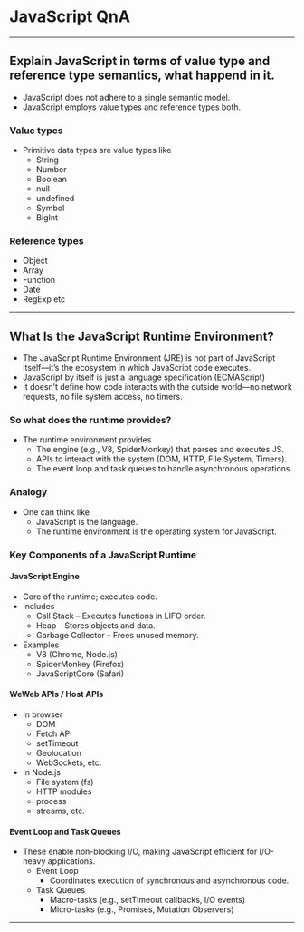 #  JavaScript QnA

---

## Explain JavaScript in terms of value type and reference type semantics, what happend in it.
- JavaScript does not adhere to a single semantic model.
- JavaScript employs value types and reference types both.

### Value types
- Primitive data types are value types like
    - String
    - Number
    - Boolean
    - null
    - undefined
    - Symbol
    - BigInt

### Reference types
- Object
- Array
- Function
- Date
- RegExp etc

---

## What Is the JavaScript Runtime Environment?
- The JavaScript Runtime Environment (JRE) is not part of JavaScript itself—it’s the ecosystem in which JavaScript code executes.
- JavaScript by itself is just a language specification (ECMAScript)
- It doesn’t define how code interacts with the outside world—no network requests, no file system access, no timers.

### So what does the runtime provides?
- The runtime environment provides
    - The engine (e.g., V8, SpiderMonkey) that parses and executes JS.
    - APIs to interact with the system (DOM, HTTP, File System, Timers).
    - The event loop and task queues to handle asynchronous operations.

### Analogy
- One can think like
    - JavaScript is the language.
    - The runtime environment is the operating system for JavaScript.

### Key Components of a JavaScript Runtime
#### JavaScript Engine
- Core of the runtime; executes code.
- Includes
    - Call Stack – Executes functions in LIFO order.
    - Heap – Stores objects and data.
    - Garbage Collector – Frees unused memory.
- Examples
    - V8 (Chrome, Node.js)
    - SpiderMonkey (Firefox)
    - JavaScriptCore (Safari)

#### WeWeb APIs / Host APIs
- In browser
    - DOM
    - Fetch API
    - setTimeout
    - Geolocation
    - WebSockets, etc.
- In Node.js
    - File system (fs)
    - HTTP modules
    - process
    - streams, etc.

#### Event Loop and Task Queues
- These enable non-blocking I/O, making JavaScript efficient for I/O-heavy applications.
    - Event Loop
        - Coordinates execution of synchronous and asynchronous code.
    - Task Queues
        - Macro-tasks (e.g., setTimeout callbacks, I/O events)
        - Micro-tasks (e.g., Promises, Mutation Observers)

---